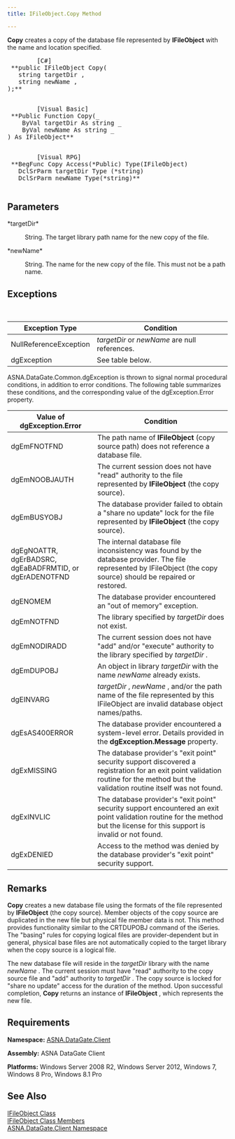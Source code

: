 ```yaml
---
title: IFileObject.Copy Method

---
```


**Copy** creates a copy of the database file represented by **IFileObject** with the name and location specified.
<pre class="prettyprint">
        <span class="lang">[C#]</span>
 **public IFileObject Copy(<br />   string targetDir ,<br />   string newName ,<br />);** 
      </pre>
<pre class="prettyprint">
        <span class="lang">[Visual Basic] </span>
 **Public Function Copy(_<br />    ByVal targetDir As string _<br />    ByVal newName As string _<br />) As IFileObject** 
      </pre>
<pre class="prettyprint">
        <span class="lang">[Visual RPG]</span>
 **BegFunc Copy Access(*Public) Type(IFileObject)<br />   DclSrParm targetDir Type (*string)<br />   DclSrParm newName Type(*string)** 
      </pre>

## Parameters

<dl>
        <dt>
 *targetDir* 
        </dt>
        <dd>

String. The target library path name for the new copy of the file.
</dd>
        <dt>
 *newName* 
        </dt>
        <dd>

String. The name for the new copy of the file. This must not be a path name.
</dd>
</dl>

## Exceptions

<br />



| Exception Type | Condition |
| ---- | ---- |
| NullReferenceException | *targetDir* or *newName* are null references. |
| dgException | See table below. |



ASNA.DataGate.Common.dgException is thrown to signal normal procedural conditions, in addition to error conditions. The following table summarizes these conditions, and the corresponding value of the <span>dgException.Error</span> property.



| Value of dgException.Error | Condition |
| ---- | ---- |
| <p>dgEmFNOTFND | The path name of **IFileObject** (copy source path) does not reference a database file. |
| dgEmNOOBJAUTH | The current session does not have "read" authority to the file represented by **IFileObject** (the copy source). |
| dgEmBUSYOBJ | The database provider failed to obtain a "share no update" lock for the file represented by **IFileObject** (the copy source). |
| dgEgNOATTR, dgErBADSRC, dgEaBADFRMTID, or dgErADENOTFND | The internal database file inconsistency was found by the database provider. The file represented by IFileObject (the copy source) should be repaired or restored. |
| dgENOMEM | The database provider encountered an "out of memory" exception. |
| dgEmNOTFND | The library specified by *targetDir* does not exist. |
| dgEmNODIRADD | The current session does not have "add" and/or "execute" authority to the library specified by *targetDir* . |
| dgEmDUPOBJ | An object in library *targetDir* with the name *newName* already exists. |
| dgEINVARG | *targetDir* , *newName* , and/or the path name of the file represented by this IFileObject are invalid database object names/paths. |
| dgEsAS400ERROR | The database provider encountered a system-level error. Details provided in the **dgException.Message** property. |
| dgExMISSING | The database provider's "exit point" security support discovered a registration for an exit point validation routine for the method but the validation routine itself was not found. |
| dgExINVLIC | The database provider's "exit point" security support encountered an exit point validation routine for the method but the license for this support is invalid or not found. |
| dgExDENIED | Access to the method was denied by the database provider's "exit point" security support. |



## Remarks

**Copy** creates a new database file using the formats of the file represented by **IFileObject** (the copy source). Member objects of the copy source are duplicated in the new file but physical file member data is not. This method provides functionality similar to the CRTDUPOBJ command of the iSeries. The "basing" rules for copying logical files are provider-dependent but in general, physical base files are not automatically copied to the target library when the copy source is a logical file.

The new database file will reside in the *targetDir* library with the name *newName* . The current session must have "read" authority to the copy source file and "add" authority to *targetDir* . The copy source is locked for "share no update" access for the duration of the method. Upon successful completion, **Copy** returns an instance of **IFileObject** , which represents the new file. 
## Requirements

<span> **Namespace:** [ASNA.DataGate.Client](datagate-client-namespace.html) </span> 

<span> **Assembly:** ASNA DataGate Client</span> 

<span> **Platforms:** Windows Server 2008 R2, Windows Server 2012, Windows 7, Windows 8 Pro, Windows 8.1 Pro</span> 
## See Also


[IFileObject Class](ifile-object-class.html)
      <br />
[IFileObject Class Members](ifile-object-members.html)
      <br />
[ASNA.DataGate.Client Namespace](datagate-client-namespace.html)

